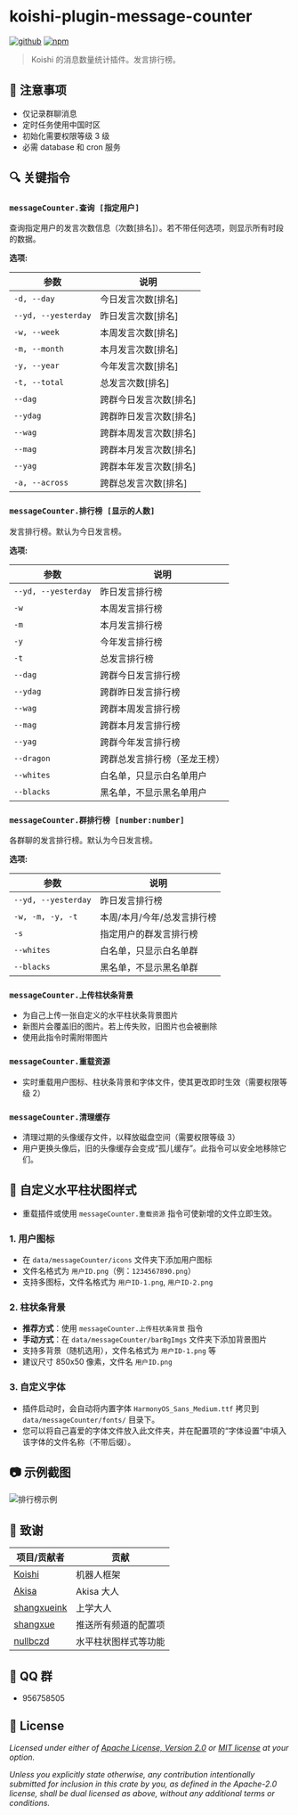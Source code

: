 # koishi-plugin-message-counter

[![github](https://img.shields.io/badge/github-araea/message_counter-8da0cb?style=for-the-badge&labelColor=555555&logo=github)](https://github.com/araea/koishi-plugin-message-counter)
[![npm](https://img.shields.io/npm/v/koishi-plugin-message-counter.svg?style=for-the-badge&color=fc8d62&logo=npm)](https://www.npmjs.com/package/koishi-plugin-message-counter)

> Koishi 的消息数量统计插件。发言排行榜。

## 📝 注意事项

- 仅记录群聊消息
- 定时任务使用中国时区
- 初始化需要权限等级 3 级
- 必需 database 和 cron 服务

## 🔍 关键指令

### `messageCounter.查询 [指定用户]`

查询指定用户的发言次数信息（次数[排名]）。若不带任何选项，则显示所有时段的数据。

**选项:**

| 参数 | 说明 |
|------|------|
| `-d, --day` | 今日发言次数[排名] |
| `--yd, --yesterday` | 昨日发言次数[排名] |
| `-w, --week` | 本周发言次数[排名] |
| `-m, --month` | 本月发言次数[排名] |
| `-y, --year` | 今年发言次数[排名] |
| `-t, --total` | 总发言次数[排名] |
| `--dag` | 跨群今日发言次数[排名] |
| `--ydag` | 跨群昨日发言次数[排名] |
| `--wag` | 跨群本周发言次数[排名] |
| `--mag` | 跨群本月发言次数[排名] |
| `--yag` | 跨群本年发言次数[排名] |
| `-a, --across` | 跨群总发言次数[排名] |

### `messageCounter.排行榜 [显示的人数]`

发言排行榜。默认为今日发言榜。

**选项:**

| 参数 | 说明 |
|------|------|
| `--yd, --yesterday` | 昨日发言排行榜 |
| `-w` | 本周发言排行榜 |
| `-m` | 本月发言排行榜 |
| `-y` | 今年发言排行榜 |
| `-t` | 总发言排行榜 |
| `--dag` | 跨群今日发言排行榜 |
| `--ydag` | 跨群昨日发言排行榜 |
| `--wag` | 跨群本周发言排行榜 |
| `--mag` | 跨群本月发言排行榜 |
| `--yag` | 跨群今年发言排行榜 |
| `--dragon` | 跨群总发言排行榜（圣龙王榜） |
| `--whites` | 白名单，只显示白名单用户 |
| `--blacks` | 黑名单，不显示黑名单用户 |

### `messageCounter.群排行榜 [number:number]`

各群聊的发言排行榜。默认为今日发言榜。

**选项:**

| 参数 | 说明 |
|------|------|
| `--yd, --yesterday` | 昨日发言排行榜 |
| `-w, -m, -y, -t` | 本周/本月/今年/总发言排行榜 |
| `-s` | 指定用户的群发言排行榜 |
| `--whites` | 白名单，只显示白名单群 |
| `--blacks` | 黑名单，不显示黑名单群 |

### `messageCounter.上传柱状条背景`

- 为自己上传一张自定义的水平柱状条背景图片
- 新图片会覆盖旧的图片。若上传失败，旧图片也会被删除
- 使用此指令时需附带图片

### `messageCounter.重载资源`

- 实时重载用户图标、柱状条背景和字体文件，使其更改即时生效（需要权限等级 2）

### `messageCounter.清理缓存`

- 清理过期的头像缓存文件，以释放磁盘空间（需要权限等级 3）
- 用户更换头像后，旧的头像缓存会变成“孤儿缓存”。此指令可以安全地移除它们。

## 🎨 自定义水平柱状图样式

- 重载插件或使用 `messageCounter.重载资源` 指令可使新增的文件立即生效。

### 1. 用户图标

- 在 `data/messageCounter/icons` 文件夹下添加用户图标
- 文件名格式为 `用户ID.png`（例：`1234567890.png`）
- 支持多图标，文件名格式为 `用户ID-1.png`, `用户ID-2.png`

### 2. 柱状条背景

- **推荐方式**：使用 `messageCounter.上传柱状条背景` 指令
- **手动方式**：在 `data/messageCounter/barBgImgs` 文件夹下添加背景图片
- 支持多背景（随机选用），文件名格式为 `用户ID-1.png` 等
- 建议尺寸 850x50 像素，文件名 `用户ID.png`

### 3. 自定义字体

- 插件启动时，会自动将内置字体 `HarmonyOS_Sans_Medium.ttf` 拷贝到 `data/messageCounter/fonts/` 目录下。
- 您可以将自己喜爱的字体文件放入此文件夹，并在配置项的“字体设置”中填入该字体的文件名称（不带后缀）。

## 📷 示例截图

![排行榜示例](https://github.com/user-attachments/assets/a893f995-a74f-4170-a417-e826cf73f6a2)

## 🙏 致谢

| 项目/贡献者 | 贡献 |
|------------|------|
| [Koishi](https://koishi.chat/) | 机器人框架 |
| [Akisa](https://forum.koishi.xyz/u/akisa/summary) | Akisa 大人 |
| [shangxueink](https://github.com/araea/koishi-plugin-message-counter/pull/11) | 上学大人 |
| [shangxue](https://forum.koishi.xyz/u/shangxue/summary) | 推送所有频道的配置项 |
| [nullbczd](https://forum.koishi.xyz/u/nullbczd/summary) | 水平柱状图样式等功能 |

## 💬 QQ 群

- 956758505

## 📄 License

_Licensed under either of [Apache License, Version 2.0](LICENSE-APACHE) or [MIT license](LICENSE-MIT) at your option._

_Unless you explicitly state otherwise, any contribution intentionally submitted for inclusion in this crate by you, as defined in the Apache-2.0 license, shall be dual licensed as above, without any additional terms or conditions._
